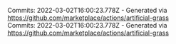 Commits: 2022-03-02T16:00:23.778Z - Generated via https://github.com/marketplace/actions/artificial-grass
<br>
Commits: 2022-03-02T16:00:23.778Z - Generated via https://github.com/marketplace/actions/artificial-grass
<br>
